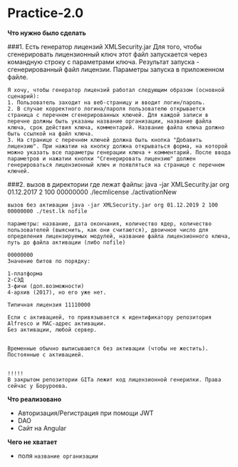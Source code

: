# Practice-2.0

**Что нужно было сделать**
    
###1. 
    Есть генератор лицензий XMLSecurity.jar
    Для того, чтобы сгенерировать лицензионный ключ этот файл запускается через командную строку с параметрами ключа. 
    Результат запуска - сгенерированный файл лицензии.
    Параметры запуска в приложенном файле.
    
    Я хочу, чтобы генератор лицензий работал следующим образом (основной сценарий):
    1. Пользователь заходит на веб-страницу и вводит логин/пароль.
    2. В случае корректного логина/пароля пользователю открывается страница с перечнем сгенерированных ключей. Для каждой записи в перечне должны быть указаны название организации, название файла ключа, срок действия ключа, комментарий. Название файла ключа должно быть ссылкой на файл ключа.
    3. На странице с перечнем ключей должна быть кнопка "Добавить лицензию". При нажатии на кнопку должна открываться форма, на которой можно указать все параметры генерации ключа + комментарий. После ввода параметров и нажатии кнопки "Сгенерировать лицензию" должен генерироваться лицензионный ключ и появляться на странице с перечнем ключей.
    
###2.
    вызов в директории где лежат файлы: java -jar XMLSecurity.jar org 01.12.2017 2 100 00000000 ./lecmlicense ./activationNew
    
    вызов без активации java -jar XMLSecurity.jar org 01.12.2019 2 100 00000000 ./test.lk nofile
    
    параметры: название, дата окончания, количество ядер, количество пользователей (выяснить, как они считаются), двоичное число для определения лицензируемых модулей, название файла лицензионного ключа, путь до файла активации (либо nofile)
    
    00000000
    Значение битов по порядку:
    
    1-платформа
    2-СЭД
    3-фичи (доп.возможности)
    4-архив (2017), но его уже нет.
    
    Типичная лицензия 11110000
    
    Если с активацией, то привязывается к идентификатору репозитория Alfresco и MAC-адрес активации.
    Без активации, любой сервер.
    
    
    Временные обычно выписываются без активации (чтобы не жестить). Постоянные с активацией.
    
    
    !!!!!
    В закрытом репозитории GITa лежит код лицензионной генерилки. Права сейчас у Боруроева.
    
    
**Что реализовано**

+ Авторизация/Регистрация при помощи JWT
+ DAO
+ Сайт на Angular

**Чего не хватает**

+ поля `название организации`